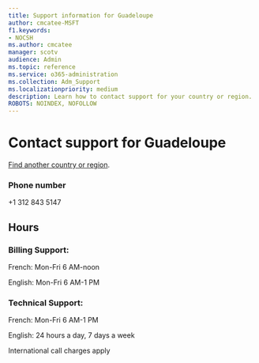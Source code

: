 ```yaml
---                                
title: Support information for Guadeloupe
author: cmcatee-MSFT
f1.keywords:
- NOCSH
ms.author: cmcatee
manager: scotv
audience: Admin
ms.topic: reference
ms.service: o365-administration
ms.collection: Adm_Support
ms.localizationpriority: medium
description: Learn how to contact support for your country or region.
ROBOTS: NOINDEX, NOFOLLOW
---
```


# Contact support for Guadeloupe

[Find another country or region](../get-help-support.md).

### Phone number
+1 312 843 5147

## Hours
### Billing Support:

French: Mon-Fri 6 AM-noon

English: Mon-Fri 6 AM-1 PM

### Technical Support:

French: Mon-Fri 6 AM-1 PM

English: 24 hours a day, 7 days a week

International call charges apply
